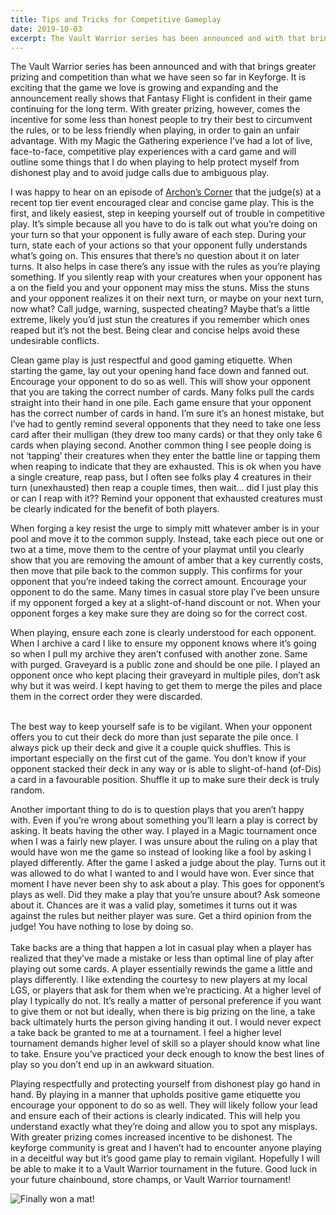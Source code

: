 ```yaml
---
title: Tips and Tricks for Competitive Gameplay
date: 2019-10-03
excerpt: The Vault Warrior series has been announced and with that brings greater prizing and competition than what we have seen so far in Keyforge. It is exciting that the game we love is growing and expanding and the announcement really shows that Fantasy Flight is confident in their game continuing for the long term. With greater prizing, however, comes the incentive for some less than honest people to try their best to circumvent the rules...
---
```

The Vault Warrior series has been announced and with that brings greater prizing and competition than what we have seen so far in Keyforge. It is exciting that the game we love is growing and expanding and the announcement really shows that Fantasy Flight is confident in their game continuing for the long term. With greater prizing, however, comes the incentive for some less than honest people to try their best to circumvent the rules, or to be less friendly when playing, in order to gain an unfair advantage. With my Magic the Gathering experience I’ve had a lot of live, face-to-face, competitive play experiences with a card game and will outline some things that I do when playing to help protect myself from dishonest play and to avoid judge calls due to ambiguous play. 

<BigCard name="Zysysyx Shockworm" caption="Shocking!"/>

I was happy to hear on an episode of [Archon’s Corner](http://www.archonscorner.com/category/archons-corner/) that the judge(s) at a recent top tier event encouraged clear and concise game play. This is the first, and likely easiest, step in keeping yourself out of trouble in competitive play. It’s simple because all you have to do is talk out what you’re doing on your turn so that your opponent is fully aware of each step. During your turn, state each of your actions so that your opponent fully understands what’s going on. This ensures that there’s no question about it on later turns. It also helps in case there’s any issue with the rules as you’re playing something. If you silently reap with your creatures when your opponent has a <Card name="Zysysyx Shockworm"/> on the field you and your opponent may miss the stuns. Miss the stuns and your opponent realizes it on their next turn, or maybe on your next turn, now what? Call judge, warning, suspected cheating? Maybe that’s a little extreme, likely you’d just stun the creatures if you remember which ones reaped but it’s not the best. Being clear and concise helps avoid these undesirable conflicts.

<BigCard name="inspiration"/>

Clean game play is just respectful and good gaming etiquette. When starting the game, lay out your opening hand face down and fanned out. Encourage your opponent to do so as well. This will show your opponent that you are taking the correct number of cards. Many folks pull the cards straight into their hand in one pile. Each game ensure that your opponent has the correct number of cards in hand. I’m sure it’s an honest mistake, but I’ve had to gently remind several opponents that they need to take one less card after their mulligan (they drew too many cards) or that they only take 6 cards when playing second. Another common thing I see people doing is not ‘tapping’ their creatures when they enter the battle line or tapping them when reaping to indicate that they are exhausted. This is ok when you have a single creature, reap pass, but I often see folks play 4 creatures in their turn (unexhausted) then reap a couple times, then wait… did I just play this or can I reap with it?? Remind your opponent that exhausted creatures must be clearly indicated for the benefit of both players. 

<BigCard name="key of darkness" caption="No one has ever made a key with this"/>

When forging a key resist the urge to simply mitt whatever amber is in your pool and move it to the common supply. Instead, take each piece out one or two at a time, move them to the centre of your playmat until you clearly show that you are removing the amount of amber that a key currently costs, then move that pile back to the common supply. This confirms for your opponent that you’re indeed taking the correct amount. Encourage your opponent to do the same. Many times in casual store play I’ve been unsure if my opponent forged a key at a slight-of-hand discount or not. When your opponent forges a key make sure they are doing so for the correct cost.

<BigCard name="Sloppy labwork"/>

When playing, ensure each zone is clearly understood for each opponent. When I archive a card I like to ensure my opponent knows where it’s going so when I pull my archive they aren’t confused with another zone. Same with purged. Graveyard is a public zone and should be one pile. I played an opponent once who kept placing their graveyard in multiple piles, don’t ask why but it was weird. I kept having to get them to merge the piles and place them in the correct order they were discarded.
 <br/>
 <br/>

The best way to keep yourself safe is to be vigilant. When your opponent offers you to cut their deck do more than just separate the pile once. I always pick up their deck and give it a couple quick shuffles. This is important especially on the first cut of the game. You don’t know if your opponent stacked their deck in any way or is able to slight-of-hand (of-Dis) a card in a favourable position. Shuffle it up to make sure their deck is truly random. 

<BigCard name="snufflegator" caption="#Shufflegate2019"/>

Another important thing to do is to question plays that you aren’t happy with. Even if you’re wrong about something you’ll learn a play is correct by asking. It beats having the other way. I played in a Magic tournament once when I was a fairly new player. I was unsure about the ruling on a play that would have won me the game so instead of looking like a fool by asking I played differently. After the game I asked a judge about the play. Turns out it was allowed to do what I wanted to and I would have won. Ever since that moment I have never been shy to ask about a play. This goes for opponent’s plays as well. Did they make a play that you’re unsure about? Ask someone about it. Chances are it was a valid play, sometimes it turns out it was against the rules but neither player was sure. Get a third opinion from the judge! You have nothing to lose by doing so. 
<br/>
 <br/>
Take backs are a thing that happen a lot in casual play when a player has realized that they’ve made a mistake or less than optimal line of play after playing out some cards. A player essentially rewinds the game a little and plays differently. I like extending the courtesy to new players at my local LGS, or players that ask for them when we’re practicing. At a higher level of play I typically do not. It’s really a matter of personal preference if you want to give them or not but ideally, when there is big prizing on the line, a take back ultimately hurts the person giving handing it out. I would never expect a take back be granted to me at a tournament. I feel a higher level tournament demands higher level of skill so a player should know what line to take. Ensure you’ve practiced your deck enough to know the best lines of play so you don’t end up in an awkward situation.

<BigCard name="gatekeeper" caption="You shall not pass!"/>

Playing respectfully and protecting yourself from dishonest play go hand in hand. By playing in a manner that upholds positive game etiquette you encourage your opponent to do so as well. They will likely follow your lead and ensure each of their actions is clearly indicated. This will help you understand exactly what they’re doing and allow you to spot any misplays. With greater prizing comes increased incentive to be dishonest. The keyforge community is great and I haven’t had to encounter anyone playing in a deceitful way but it’s good game play to remain vigilant. Hopefully I will be able to make it to a Vault Warrior tournament in the future. Good luck in your future chainbound, store champs, or Vault Warrior tournament!

![Finally won a mat!](/uploads/playmat.png)
